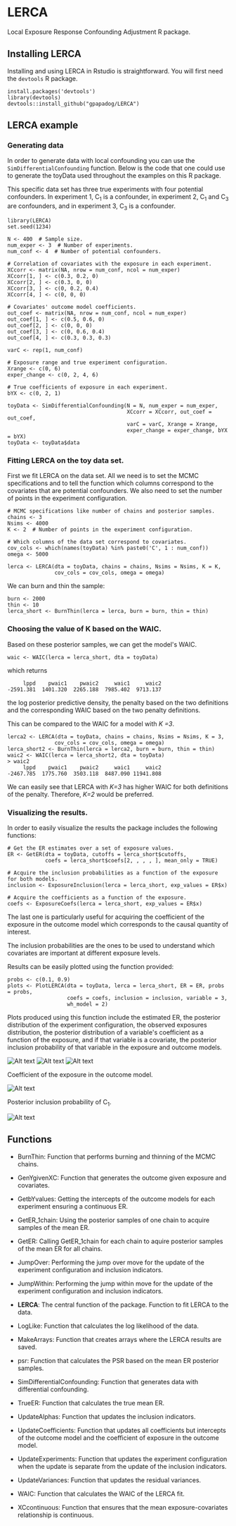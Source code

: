 # LERCA

Local Exposure Response Confounding Adjustment R package.

## Installing LERCA

Installing and using LERCA in Rstudio is straightforward. You will first need the ```devtools``` R package.

```
install.packages('devtools')
library(devtools)
devtools::install_github("gpapadog/LERCA")
```

## LERCA example

### Generating data

In order to generate data with local confounding you can use the ```SimDifferentialConfounding``` function. Below is the code that one could use to generate the toyData used throughout the examples on this R package.

This specific data set has three true experiments with four potential confounders. In experiment 1, C<sub>1</sub> is a confounder, in experiment 2, C<sub>1</sub> and C<sub>3</sub> are confounders, and in experiment 3, C<sub>3</sub> is a confounder.

```
library(LERCA)
set.seed(1234)

N <- 400  # Sample size.
num_exper <- 3  # Number of experiments.
num_conf <- 4  # Number of potential confounders.

# Correlation of covariates with the exposure in each experiment.
XCcorr <- matrix(NA, nrow = num_conf, ncol = num_exper)
XCcorr[1, ] <- c(0.3, 0.2, 0)
XCcorr[2, ] <- c(0.3, 0, 0)
XCcorr[3, ] <- c(0, 0.2, 0.4)
XCcorr[4, ] <- c(0, 0, 0)

# Covariates' outcome model coefficients.
out_coef <- matrix(NA, nrow = num_conf, ncol = num_exper)
out_coef[1, ] <- c(0.5, 0.6, 0)
out_coef[2, ] <- c(0, 0, 0)
out_coef[3, ] <- c(0, 0.6, 0.4)
out_coef[4, ] <- c(0.3, 0.3, 0.3)

varC <- rep(1, num_conf)

# Exposure range and true experiment configuration.
Xrange <- c(0, 6)
exper_change <- c(0, 2, 4, 6)

# True coefficients of exposure in each experiment.
bYX <- c(0, 2, 1)

toyData <- SimDifferentialConfounding(N = N, num_exper = num_exper,
                                      XCcorr = XCcorr, out_coef = out_coef,
                                      varC = varC, Xrange = Xrange,
                                      exper_change = exper_change, bYX = bYX)
toyData <- toyData$data
```

### Fitting LERCA on the toy data set.

First we fit LERCA on the data set. All we need is to set the MCMC specifications and to tell the function which columns correspond to the covariates that are potential confounders. We also need to set the number of points in the experiment configuration.

```
# MCMC specifications like number of chains and posterior samples.
chains <- 3
Nsims <- 4000
K <- 2  # Number of points in the experiment configuration.

# Which columns of the data set correspond to covariates.
cov_cols <- which(names(toyData) %in% paste0('C', 1 : num_conf))
omega <- 5000

lerca <- LERCA(dta = toyData, chains = chains, Nsims = Nsims, K = K,
               cov_cols = cov_cols, omega = omega)
```

We can burn and thin the sample:

```
burn <- 2000
thin <- 10
lerca_short <- BurnThin(lerca = lerca, burn = burn, thin = thin)
```

### Choosing the value of K based on the WAIC.

Based on these posterior samples, we can get the model's WAIC.
```
waic <- WAIC(lerca = lerca_short, dta = toyData)
```
which returns
```
     lppd    pwaic1    pwaic2     waic1     waic2 
-2591.381  1401.320  2265.188  7985.402  9713.137 
```
the log posterior predictive density, the penalty based on the two definitions and the corresponding WAIC based on the two penalty definitions.

This can be compared to the WAIC for a model with _K =3_.
```
lerca2 <- LERCA(dta = toyData, chains = chains, Nsims = Nsims, K = 3,
               cov_cols = cov_cols, omega = omega)
lerca_short2 <- BurnThin(lerca = lerca2, burn = burn, thin = thin)
waic2 <- WAIC(lerca = lerca_short2, dta = toyData)
> waic2
     lppd    pwaic1    pwaic2     waic1     waic2 
-2467.785  1775.760  3503.118  8487.090 11941.808 
```
We can easily see that LERCA with _K=3_ has higher WAIC for both definitions of the penalty. Therefore, _K=2_ would be preferred.

### Visualizing the results.

In order to easily visualize the results the package includes the following functions:
```
# Get the ER estimates over a set of exposure values.
ER <- GetER(dta = toyData, cutoffs = lerca_short$cutoffs,
            coefs = lerca_short$coefs[2, , , , ], mean_only = TRUE)
            
# Acquire the inclusion probabilities as a function of the exposure for both models.
inclusion <- ExposureInclusion(lerca = lerca_short, exp_values = ER$x)

# Acquire the coefficients as a function of the exposure.
coefs <- ExposureCoefs(lerca = lerca_short, exp_values = ER$x)
```
The last one is particularly useful for acquiring the coefficient of the exposure in the outcome model which corresponds to the causal quantity of interest.

The inclusion probabilities are the ones to be used to understand which covariates are important at different exposure levels.

Results can be easily plotted using the function provided:
```
probs <- c(0.1, 0.9)
plots <- PlotLERCA(dta = toyData, lerca = lerca_short, ER = ER, probs = probs,
                   coefs = coefs, inclusion = inclusion, variable = 3,
                   wh_model = 2)
```
Plots produced using this function include the estimated ER, the posterior distribution of the experiment configuration, the observed exposures distribution, the posterior distribution of a variable's coefficient as a function of the exposure, and if that variable is a covariate, the posterior inclusion probability of that variable in the exposure and outcome models.

![Alt text](images/ER.png)
![Alt text](images/experiment.png)
![Alt text](images/observed.png)

Coefficient of the exposure in the outcome model.

![Alt text](images/coefficient.png)

Posterior inclusion probability of C<sub>1</sub>.

![Alt text](images/inclusion.png)


## Functions

- BurnThin: Function that performs burning and thinning of the MCMC chains.

- GenYgivenXC: Function that generates the outcome given exposure and covariates.

- GetbYvalues: Getting the intercepts of the outcome models for each experiment ensuring a continuous ER.

- GetER_1chain: Using the posterior samples of one chain to acquire samples of the mean ER.

- GetER: Calling GetER_1chain for each chain to aquire posterior samples of the mean ER for all chains.

- JumpOver: Performing the jump over move for the update of the experiment configuration and inclusion indicators.

- JumpWithin: Performing the jump within move for the update of the experiment configuration and inclusion indicators.

- **LERCA**: The central function of the package. Function to fit LERCA to the data.

- LogLike: Function that calculates the log likelihood of the data.

- MakeArrays: Function that creates arrays where the LERCA results are saved.

- psr: Function that calculates the PSR based on the mean ER posterior samples.

- SimDifferentialConfounding: Function that generates data with differential confounding.

- TrueER: Function that calculates the true mean ER.

- UpdateAlphas: Function that updates the inclusion indicators.

- UpdateCoefficients: Function that updates all coefficients but intercepts of the outcome model and the coefficient of exposure in the outcome model.

- UpdateExperiments: Function that updates the experiment configuration when the update is separate from the update of the inclusion indicators.

- UpdateVariances: Function that updates the residual variances.

- WAIC: Function that calculates the WAIC of the LERCA fit.

- XCcontinuous: Function that ensures that the mean exposure-covariates relationship is continuous.


